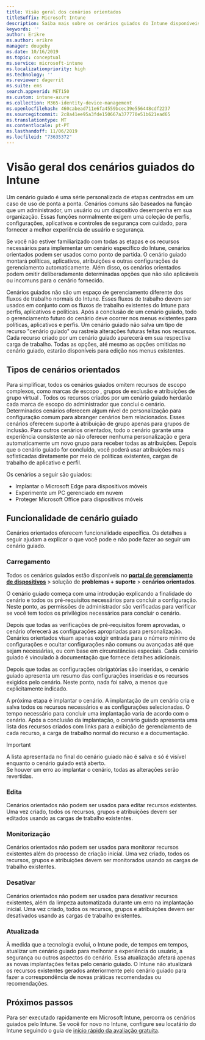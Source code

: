 ```yaml
---
title: Visão geral dos cenários orientados
titleSuffix: Microsoft Intune
description: Saiba mais sobre os cenários guiados do Intune disponíveis no portal de gerenciamento de dispositivos Microsoft 365.
keywords: ''
author: Erikre
ms.author: erikre
manager: dougeby
ms.date: 10/16/2019
ms.topic: conceptual
ms.service: microsoft-intune
ms.localizationpriority: high
ms.technology: ''
ms.reviewer: dagerrit
ms.suite: ems
search.appverid: MET150
ms.custom: intune-azure
ms.collection: M365-identity-device-management
ms.openlocfilehash: 460cabead711e6fa4559bcec39e556448cdf2237
ms.sourcegitcommit: 2c8a41ee95a3fde150667a377770e51b621ead65
ms.translationtype: MT
ms.contentlocale: pt-PT
ms.lasthandoff: 11/06/2019
ms.locfileid: "73635372"
---
```

# <a name="intune-guided-scenarios-overview"></a>Visão geral dos cenários guiados do Intune 

Um cenário guiado é uma série personalizada de etapas centradas em um caso de uso de ponta a ponta. Cenários comuns são baseados na função que um administrador, um usuário ou um dispositivo desempenha em sua organização. Essas funções normalmente exigem uma coleção de perfis, configurações, aplicativos e controles de segurança com cuidado, para fornecer a melhor experiência de usuário e segurança.    

Se você não estiver familiarizado com todas as etapas e os recursos necessários para implementar um cenário específico do Intune, cenários orientados podem ser usados como ponto de partida. O cenário guiado montará políticas, aplicativos, atribuições e outras configurações de gerenciamento automaticamente. Além disso, os cenários orientados podem omitir deliberadamente determinadas opções que não são aplicáveis ou incomuns para o cenário fornecido. 

Cenários guiados não são um espaço de gerenciamento diferente dos fluxos de trabalho normais do Intune. Esses fluxos de trabalho devem ser usados em conjunto com os fluxos de trabalho existentes do Intune para perfis, aplicativos e políticas. Após a conclusão de um cenário guiado, todo o gerenciamento futuro do cenário deve ocorrer nos menus existentes para políticas, aplicativos e perfis. Um cenário guiado não salva um tipo de recurso "cenário guiado" ou rastreia alterações futuras feitas nos recursos. Cada recurso criado por um cenário guiado aparecerá em sua respectiva carga de trabalho. Todas as opções, até mesmo as opções omitidas no cenário guiado, estarão disponíveis para edição nos menus existentes.  

## <a name="types-of-guided-scenarios"></a>Tipos de cenários orientados 

Para simplificar, todos os cenários guiados omitem recursos de escopo complexos, como marcas de escopo <link>, grupos de exclusão e atribuições de grupo virtual <link>. Todos os recursos criados por um cenário guiado herdarão cada marca de escopo do administrador que conclui o cenário. Determinados cenários oferecem algum nível de personalização para configuração comum para abranger cenários bem relacionados. Esses cenários oferecem suporte à atribuição de grupo apenas para grupos de inclusão. Para outros cenários orientados, todo o cenário garante uma experiência consistente ao não oferecer nenhuma personalização e gera automaticamente um novo grupo para receber todas as atribuições. Depois que o cenário guiado for concluído, você poderá usar atribuições mais sofisticadas diretamente por meio de políticas existentes, cargas de trabalho de aplicativo e perfil.  

Os cenários a seguir são guiados: 
- Implantar o Microsoft Edge para dispositivos móveis 
- Experimente um PC gerenciado em nuvem
- Proteger Microsoft Office para dispositivos móveis 

## <a name="guided-scenario-functionality"></a>Funcionalidade de cenário guiado 

Cenários orientados oferecem funcionalidade específica. Os detalhes a seguir ajudam a explicar o que você pode e não pode fazer ao seguir um cenário guiado.

### <a name="launching"></a>Carregamento  

Todos os cenários guiados estão disponíveis no **[portal de gerenciamento de dispositivos](https://devicemanagement.microsoft.com)**  > solução de **problemas + suporte** > **cenários orientados**. 

O cenário guiado começa com uma introdução explicando a finalidade do cenário e todos os pré-requisitos necessários para concluir a configuração. Neste ponto, as permissões de administrador são verificadas para verificar se você tem todos os privilégios necessários para concluir o cenário.  

Depois que todas as verificações de pré-requisitos forem aprovadas, o cenário oferecerá as configurações apropriadas para personalização. Cenários orientados visam apenas exigir entrada para o número mínimo de configurações e ocultar configurações não comuns ou avançadas até que sejam necessárias, ou com base em circunstâncias especiais. Cada cenário guiado é vinculado à documentação que fornece detalhes adicionais. 

Depois que todas as configurações obrigatórias são inseridas, o cenário guiado apresenta um resumo das configurações inseridas e os recursos exigidos pelo cenário. Neste ponto, nada foi salvo, a menos que explicitamente indicado.

A próxima etapa é implantar o cenário. A implantação de um cenário cria e salva todos os recursos necessários e as configurações selecionadas. O tempo necessário para concluir uma implantação varia de acordo com o cenário. Após a conclusão da implantação, o cenário guiado apresenta uma lista dos recursos criados com links para a exibição de gerenciamento de cada recurso, a carga de trabalho normal do recurso e a documentação. 

> [!IMPORTANT]
> A lista apresentada no final do cenário guiado não é salva e só é visível enquanto o cenário guiado está aberto.  
Se houver um erro ao implantar o cenário, todas as alterações serão revertidas. 

### <a name="editing"></a>Edita 

Cenários orientados não podem ser usados para editar recursos existentes. Uma vez criado, todos os recursos, grupos e atribuições devem ser editados usando as cargas de trabalho existentes.

### <a name="monitoring"></a>Monitorização 

Cenários orientados não podem ser usados para monitorar recursos existentes além do processo de criação inicial. Uma vez criado, todos os recursos, grupos e atribuições devem ser monitorados usando as cargas de trabalho existentes. 

### <a name="retiring"></a>Desativar 

Cenários orientados não podem ser usados para desativar recursos existentes, além da limpeza automatizada durante um erro na implantação inicial. Uma vez criado, todos os recursos, grupos e atribuições devem ser desativados usando as cargas de trabalho existentes. 

### <a name="updating"></a>Atualizada

À medida que a tecnologia evolui, o Intune pode, de tempos em tempos, atualizar um cenário guiado para melhorar a experiência do usuário, a segurança ou outros aspectos do cenário. Essa atualização afetará apenas as novas implantações feitas pelo cenário guiado. O Intune não atualizará os recursos existentes gerados anteriormente pelo cenário guiado para fazer a correspondência de novas práticas recomendadas ou recomendações.  

## <a name="next-steps"></a>Próximos passos

Para ser executado rapidamente em Microsoft Intune, percorra os cenários guiados pelo Intune. Se você for novo no Intune, configure seu locatário do Intune seguindo o guia de [início rápido da avaliação gratuita](free-trial-sign-up.md).
